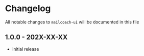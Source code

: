 # Changelog

All notable changes to `mailcoach-ui` will be documented in this file

## 1.0.0 - 202X-XX-XX

- initial release
